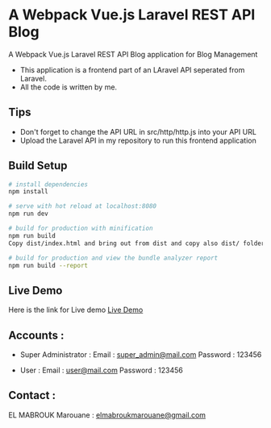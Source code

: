 # A Webpack Vue.js Laravel REST API Blog

A Webpack Vue.js Laravel REST API Blog application for Blog Management

- This application is a frontend part of an LAravel API seperated from Laravel.
- All the code is written by me.

## Tips

- Don't forget to change the API URL in src/http/http.js into your API URL
- Upload the Laravel API in my repository to run this frontend application

## Build Setup

```bash
# install dependencies
npm install

# serve with hot reload at localhost:8080
npm run dev

# build for production with minification
npm run build
Copy dist/index.html and bring out from dist and copy also dist/ folder into your website root directory. Done.

# build for production and view the bundle analyzer report
npm run build --report
```

## Live Demo

Here is the link for Live demo [Live Demo](http://elmabroukmarouane.pw/BlogAPI/PHP/Laravel/Frontend/Vue.js/Prodution)

## Accounts :

- Super Administrator : Email : [super_admin@mail.com](super_admin@mail.com) Password : 123456

- User : Email : [user@mail.com](user@mail.com) Password : 123456

## Contact :

EL MABROUK Marouane : [elmabroukmarouane@gmail.com](elmabroukmarouane@gmail.com)
